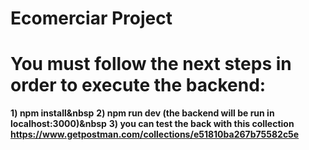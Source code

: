 # Ecomerciar Project

# You must follow the next steps in order to execute the backend:
**1) npm install&nbsp**
**2) npm run dev (the backend will be run in localhost:3000)&nbsp**
**3) you can test the back with this collection https://www.getpostman.com/collections/e51810ba267b75582c5e**

